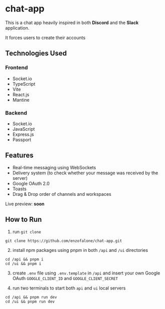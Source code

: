 # chat-app

This is a chat app heavily inspired in both **Discord** and the **Slack** application.

It forces users to create their accounts

## Technologies Used

### Frontend

- Socket.io
- TypeScript
- Vite
- React.js
- Mantine

### Backend

- Socket.io
- JavaScript
- Express.js
- Passport

## Features

- Real-time messaging using WebSockets
- Delivery system (to check whether your message was received by the server)
- Google OAuth 2.0
- Toasts
- Drag & Drop order of channels and workspaces

Live preview: **soon**

## How to Run

1. run `git clone`

```
git clone https://github.com/enzofalone/chat-app.git
```

2. install npm packages using pnpm in both `/api` and `/ui` directories

```
cd /api && pnpm i
cd /ui && pnpm i
```

3. create `.env` file using `.env.template` in `/api` and insert your own Google OAuth `GOOGLE_CLIENT_ID` and `GOOGLE_CLIENT_SECRET`

4. run two terminals to start both `api` and `ui` local servers

```
cd /api && pnpm run dev
cd /ui && pnpm run dev
```
